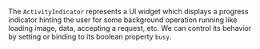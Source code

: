 The `ActivityIndicator` represents a UI widget which displays a progress indicator hinting the user
for some background operation running like loading image, data, accepting a request, etc.
We can control its behavior by setting or binding to its boolean property `busy`.
